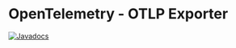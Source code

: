 # OpenTelemetry - OTLP Exporter

[![Javadocs][javadoc-image]][javadoc-url]

[javadoc-image]: https://www.javadoc.io/badge/io.opentelemetry/opentelemetry-exporter-otlp.svg
[javadoc-url]: https://www.javadoc.io/doc/io.opentelemetry/opentelemetry-exporter-otlp